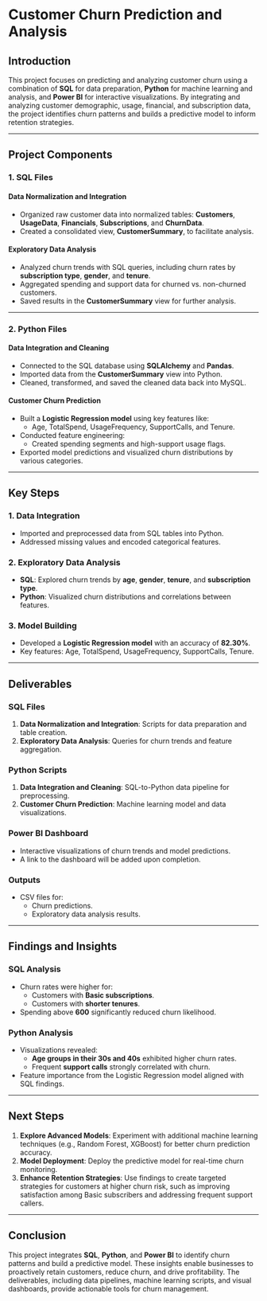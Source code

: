 # Customer Churn Prediction and Analysis

## Introduction
This project focuses on predicting and analyzing customer churn using a combination of **SQL** for data preparation, **Python** for machine learning and analysis, and **Power BI** for interactive visualizations. By integrating and analyzing customer demographic, usage, financial, and subscription data, the project identifies churn patterns and builds a predictive model to inform retention strategies.

---

## Project Components

### 1. SQL Files
#### **Data Normalization and Integration**
- Organized raw customer data into normalized tables: **Customers**, **UsageData**, **Financials**, **Subscriptions**, and **ChurnData**.
- Created a consolidated view, **CustomerSummary**, to facilitate analysis.

#### **Exploratory Data Analysis**
- Analyzed churn trends with SQL queries, including churn rates by **subscription type**, **gender**, and **tenure**.
- Aggregated spending and support data for churned vs. non-churned customers.
- Saved results in the **CustomerSummary** view for further analysis.

---

### 2. Python Files
#### **Data Integration and Cleaning**
- Connected to the SQL database using **SQLAlchemy** and **Pandas**.
- Imported data from the **CustomerSummary** view into Python.
- Cleaned, transformed, and saved the cleaned data back into MySQL.

#### **Customer Churn Prediction**
- Built a **Logistic Regression model** using key features like:
  - Age, TotalSpend, UsageFrequency, SupportCalls, and Tenure.
- Conducted feature engineering:
  - Created spending segments and high-support usage flags.
- Exported model predictions and visualized churn distributions by various categories.

---

## Key Steps

### **1. Data Integration**
- Imported and preprocessed data from SQL tables into Python.
- Addressed missing values and encoded categorical features.

### **2. Exploratory Data Analysis**
- **SQL**: Explored churn trends by **age**, **gender**, **tenure**, and **subscription type**.
- **Python**: Visualized churn distributions and correlations between features.

### **3. Model Building**
- Developed a **Logistic Regression model** with an accuracy of **82.30%**.
- Key features: Age, TotalSpend, UsageFrequency, SupportCalls, Tenure.

---

## Deliverables

### **SQL Files**
1. **Data Normalization and Integration**: Scripts for data preparation and table creation.
2. **Exploratory Data Analysis**: Queries for churn trends and feature aggregation.

### **Python Scripts**
1. **Data Integration and Cleaning**: SQL-to-Python data pipeline for preprocessing.
2. **Customer Churn Prediction**: Machine learning model and data visualizations.

### **Power BI Dashboard**
- Interactive visualizations of churn trends and model predictions.
- A link to the dashboard will be added upon completion.

### **Outputs**
- CSV files for:
  - Churn predictions.
  - Exploratory data analysis results.

---

## Findings and Insights

### **SQL Analysis**
- Churn rates were higher for:
  - Customers with **Basic subscriptions**.
  - Customers with **shorter tenures**.
- Spending above **600** significantly reduced churn likelihood.

### **Python Analysis**
- Visualizations revealed:
  - **Age groups in their 30s and 40s** exhibited higher churn rates.
  - Frequent **support calls** strongly correlated with churn.
- Feature importance from the Logistic Regression model aligned with SQL findings.

---

## Next Steps
1. **Explore Advanced Models**: Experiment with additional machine learning techniques (e.g., Random Forest, XGBoost) for better churn prediction accuracy.
2. **Model Deployment**: Deploy the predictive model for real-time churn monitoring.
3. **Enhance Retention Strategies**: Use findings to create targeted strategies for customers at higher churn risk, such as improving satisfaction among Basic subscribers and addressing frequent support callers.

---

## Conclusion
This project integrates **SQL**, **Python**, and **Power BI** to identify churn patterns and build a predictive model. These insights enable businesses to proactively retain customers, reduce churn, and drive profitability. The deliverables, including data pipelines, machine learning scripts, and visual dashboards, provide actionable tools for churn management.

